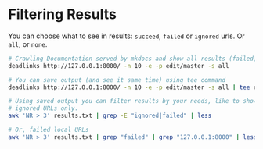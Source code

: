 # Filtering Results

You can choose what to see in results: `succeed`, `failed` or `ignored` urls. Or `all`, or `none`.

```bash
# Crawling Documentation served by mkdocs and show all results (failed, ignored and succeed)
deadlinks http://127.0.0.1:8000/ -n 10 -e -p edit/master -s all

# You can save output (and see it same time) using tee command
deadlinks http://127.0.0.1:8000/ -n 10 -e -p edit/master -s all | tee results.txt

# Using saved output you can filter results by your needs, like to show failed and
# ignored URLs only.
awk 'NR > 3' results.txt | grep -E "ignored|failed" | less

# Or, failed local URLs
awk 'NR > 3' results.txt | grep "failed" | grep "127.0.0.1:8000" | less
```
